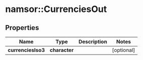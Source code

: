 # namsor::CurrenciesOut

## Properties
Name | Type | Description | Notes
------------ | ------------- | ------------- | -------------
**currenciesIso3** | **character** |  | [optional] 


